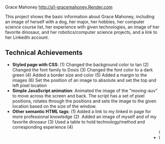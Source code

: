 Grace Mahoney
http://a1-gracemahoney.Render.com

This project shows the basic information about Grace Mahoney, including an image of herself with a dog, her major, her hobbies, her computer science course list, her experience with given technologies, an image of her favorite dinosaur, and her robotics/computer science projects, and a link to her LinkedIn account.

## Technical Achievements
- **Styled page with CSS**: (1) Changed the background color to tan
(2) Changed the font family to Dosis
(3) Changed the font color to a dark green
(4) Added a border size and color
(5) Added a margin to the images
(6) Set the position of an image to absolute and set the top and left pixel location
- **Simple JavaScript animation**: Animated the image of the "moving-auv" to move across the screen and back. The script has a set of pixel positions, rotates through the positions and sets the image to the given location based on the size of the window.
- **Other semantic HTML tags**: (1) <a> Added a link to my linked in page for more professional knowledge
(2) <img> Added an image of myself and of my favorite dinosaur 
(3) <table> Used a table to hold technology/method and corresponding experience
(4) <marquee> Used marquee to have an image scroll across the screen
(5) <li> Listed all computer science courses taken at WPI
(6) <script> Added a JavaScript animation
(7) <footer> Made a footer of the webpage that included a link to my LinkedIn to learn more about Grace Mahoney

## Design Achievements
- **Color palette**: Dark green #486445, light green #768C6D, tan #D7CEC9, white #FFFBFF, black #2B2C2B
Dark green is used for the titles and headings. Light green is used as sub-headings and image borders. Tan is the background color. White is the background of the table experience table. Black is used for the main body text.
- **Google Fonts**: I used Dosis as the font for the primary text in my site.